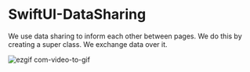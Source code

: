 # SwiftUI-DataSharing

We use data sharing to inform each other between pages. We do this by creating a super class. We exchange data over it.

![ezgif com-video-to-gif](https://user-images.githubusercontent.com/86594390/155003357-6f32ee37-0284-4626-8f45-30edce857a7a.gif)
